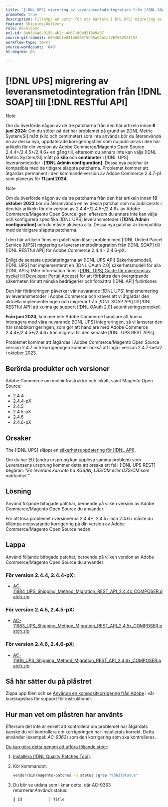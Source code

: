 ```yaml
---
title: '[!DNL UPS] migrering av leveransmetodintegration från [!DNL SOAP] till [!DNL RESTful API]'
promoted: true
description: Tillämpa en patch för att hantera [!DNL UPS] migrering av leveransmetodintegration från [!DNL SOAP] till [!DNL RESTful API] för Adobe Commerce 2.4.4 - 2.4.6-pX.
feature: Shipping/Delivery
role: Developer
exl-id: 8ab5d4a8-0155-4b2c-ab67-d0bd2f949a07
source-git-commit: 6694bb1e041e6285f5bd5a05a1c37b7062521f52
workflow-type: tm+mt
source-wordcount: '640'
ht-degree: 0%

---
```


# [!DNL UPS] migrering av leveransmetodintegration från [!DNL SOAP] till [!DNL RESTful API]

>[!NOTE]
>
>Om du överförde någon av de tre patcharna från den här artikeln innan **6 juni 2024**: Om du stöter på det här problemet på grund av [!DNL Metric System/SI] mått (kilo och centimeter) som inte används bör du återanvända en av dessa nya, uppdaterade korrigeringsfiler som nu publiceras i den här artikeln för din version av Adobe Commerce/Magento Open Source 2.4.4+/2.4.5+/2.4.6+ en gång till, eftersom du annars inte kan välja [!DNL Metric System/SI] mått på **kilo** och **centimeter** i [!DNL UPS] leveransmetoder i **[!DNL Admin configuration]**. Dessa nya patchar är kompatibla med de tidigare släppta patcharna. Problemet kommer att åtgärdas permanent i den kommande version av Adobe Commerce 2.4.7-p1 som planeras för **11 juni 2024**.

>[!NOTE]
>
>Om du överförde någon av de tre patcharna från den här artikeln innan **10 oktober 2023** bör du återanvända en av dessa patchar som nu publicerats i den här artikeln för din version av 2.4.4+/2.4.5+/2.4.6+ av Adobe Commerce/Magento Open Source igen, eftersom du annars inte kan välja och konfigurera specifika [!DNL UPS] leveransmetoder i **[!DNL Admin configuration]** och du måste aktivera alla. Dessa nya patchar är kompatibla med de tidigare släppta patcharna.

I den här artikeln finns en patch som löser problem med [!DNL United Parcel Service (UPS)] migrering av leveransmetodintegration från [!DNL SOAP] till [!DNL RESTful API] för Adobe Commerce 2.4.4 - 2.4.6-pX.

Enligt de senaste uppdateringarna av [!DNL UPS API] Säkerhetsmodell, [!DNL UPS] har implementerat en [!DNL OAuth 2.0] säkerhetsmodell för alla [!DNL APIs] (Mer information finns i [[!DNL UPS] Guide för migrering av nyckel till Developer Portal Access](https://developer.ups.com/oauth-developer-guide?loc=en_US&amp;sp_rid=NTA5MzQ1OTE2NjEyS0&amp;sp_mid=72989914)) för att förbättra den övergripande säkerheten för att minska bedrägerier och förbättra [!DNL API] funktioner.

Den här förändringen påverkar vår nuvarande [!DNL UPS] implementering av leveransmetoder i Adobe Commerce och kräver att vi åtgärdar den aktuella implementeringen och migrerar från [!DNL SOAP API] till [!DNL RESTful API] att kunna ge support [!DNL OAuth 2.0] autentiseringsprotokoll.

**Från juni 2024**, kommer inte Adobe Commerce handlare att kunna interagera med våra nuvarande [!DNL UPS] integreringen, så vi lanserar den här snabbkorrigeringen, som gör att handlare med Adobe Commerce 2.4.4+/2.4.5+/2.4.6+ kan migrera till den senaste [!DNL UPS REST APIs].

Problemet kommer att åtgärdas i Adobe Commerce/Magento Open Source version 2.4.7 och korrigeringen kommer också att ingå i version 2.4.7-beta2 i oktober 2023.

## Berörda produkter och versioner

Adobe Commerce om molninfrastruktur och lokalt, samt Magento Open Source:

* 2.4.4
* 2.4.4-pX
* 2.4.5
* 2.4.5-pX
* 2.4.6
* 2.4.6-pX

## Orsaker

The [!DNL UPS] släppt en [säkerhetsuppdatering för [!DNL API]](https://developer.ups.com/oauth-developer-guide?loc=en_US&amp;sp_rid=NTA5MzQ1OTE2NjEyS0&amp;sp_mid=72989914).

Om du har EU (andra ursprung kan uppleva samma problem) som Leveransens ursprung kommer detta att orsaka ett fel i [!DNL UPS REST] begäran: &quot;*En leverans kan inte ha KGS/IN, LBS/CM eller OZS/CM som måttenhet.*&quot;

## Lösning

Använd följande bifogade patchar, beroende på vilken version av Adobe Commerce/Magento Open Source du använder:

För att lösa problemet i versionerna 2.4.4+, 2.4.5+ och 2.4.6+ måste du tillämpa motsvarande korrigering på din version av Adobe Commerce/Magento Open Source nedan.

## Lappa

Använd följande bifogade patchar, beroende på vilken version av Adobe Commerce/Magento Open Source du använder:

### För version 2.4.4, 2.4.4-pX:

* [AC-11984_UPS_Shipping_Method_Migration_REST_API_2.4.4x_COMPOSER.patch.zip](assets/AC-11984_UPS_Shipping_Method_Migration_REST_API_2.4.4x_COMPOSER.patch.zip)

### För version 2.4.5, 2.4.5-pX:

* [AC-11983_UPS_Shipping_Method_Migration_REST_API_2.4.5x_COMPOSER.patch.zip](assets/AC-11983_UPS_Shipping_Method_Migration_REST_API_2.4.5x_COMPOSER.patch.zip)

### För version 2.4.6, 2.4.6-pX:

* [AC-11916_UPS_Shipping_Method_Migration_REST_API_2.4.6x_COMPOSER.patch.zip](assets/AC-11916_UPS_Shipping_Method_Migration_REST_API_2.4.6x_COMPOSER.patch.zip)

## Så här sätter du på plåstret

Zippa upp filen och se [Använda en kompositkorrigering från Adobe](https://experienceleague.adobe.com/docs/commerce-knowledge-base/kb/how-to/how-to-apply-a-composer-patch-provided-by-magento.html) i vår kunskapsbas för support för instruktioner.

## Hur man vet om plåstren har använts

Eftersom det inte är enkelt att kontrollera om problemet har åtgärdats kanske du vill kontrollera om korrigeringen har installerats korrekt. Detta använder (exempel: *AC-9363*) som den korrigering som ska kontrolleras.

<u>Du kan göra detta genom att utföra följande steg:</u>:

1. [Installera [!DNL Quality Patches Tool]](https://experienceleague.adobe.com/docs/commerce-operations/tools/quality-patches-tool/usage.html).
1. Kör kommandot:

   ```bash
   vendor/bin/magento-patches -n status |grep "9363|Status"
   ```

1. Du bör se utdata som liknar detta, där AC-9363 returnerar *Används* status:

   ```bash
   ║ Id            │ Title                                                        │ Category        │ Origin                 │ Status      │ Details                                          ║ ║ N/A           │ ../m2-hotfixes/AC-9363_USPS_Ground_Advantage_shipping_method_COMPOSER_patch.patch      │ Other           │ Local                  │ Applied     │ Patch type: Custom                                
   ```
